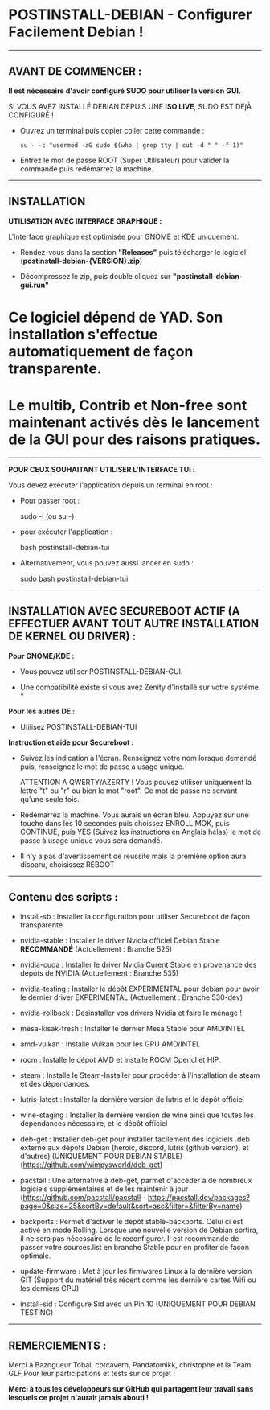 # POSTINSTALL-DEBIAN - Configurer Facilement Debian !


---------------------------------------------------------------------------------------------------------------------------------------------------------------------------------------------------------------


## AVANT DE COMMENCER :


**Il est nécessaire d'avoir configuré SUDO pour utiliser la version GUI.**

SI VOUS AVEZ INSTALLÉ DEBIAN DEPUIS UNE **ISO LIVE**, SUDO EST DÉjÀ CONFIGURÉ !

   - Ouvrez un terminal puis copier coller cette commande :

         su - -c "usermod -aG sudo $(who | grep tty | cut -d " " -f 1)"

   - Entrez le mot de passe ROOT (Super Utilisateur) pour valider la commande puis redémarrez la machine.


---------------------------------------------------------------------------------------------------------------------------------------------------------------------------------------------------------------


## INSTALLATION


**UTILISATION AVEC INTERFACE GRAPHIQUE :**


L'interface graphique est optimisée pour GNOME et KDE uniquement.

   - Rendez-vous dans la section **"Releases"** puis télécharger le logiciel (**postinstall-debian-{VERSION}.zip**)

   - Décompressez le zip, puis double cliquez sur **"postinstall-debian-gui.run"**
   

   # Ce logiciel dépend de YAD. Son installation s'effectue automatiquement de façon transparente. #
   # Le multib, Contrib et Non-free sont maintenant activés dès le lancement de la GUI pour des raisons pratiques. #


---------------------------------------------------------------------------------------------------------------------------------------------------------------------------------------------------------------



**POUR CEUX SOUHAITANT UTILISER L'INTERFACE TUI :**

  
Vous devez exécuter l'application depuis un terminal en root :

- Pour passer root : 

    sudo -i (ou su -)

- pour exécuter l'application :

    bash postinstall-debian-tui

- Alternativement, vous pouvez aussi lancer en sudo :
    
    sudo bash postinstall-debian-tui


---------------------------------------------------------------------------------------------------------------------------------------------------------------------------------------------------------------



## INSTALLATION AVEC SECUREBOOT ACTIF (A EFFECTUER AVANT TOUT AUTRE INSTALLATION DE KERNEL OU DRIVER) :

**Pour GNOME/KDE :**

- Vous pouvez utiliser POSTINSTALL-DEBIAN-GUI.


* Une compatibilité existe si vous avez Zenity d'installé sur votre système. *

**Pour les autres DE :**

- Utilisez POSTINSTALL-DEBIAN-TUI

**Instruction et aide pour Secureboot :**
      
- Suivez les indication à l'écran. Renseignez votre nom lorsque demandé puis, renseignez le mot de passe à usage unique.

  ATTENTION A QWERTY/AZERTY ! Vous pouvez utiliser uniquement la lettre "t" ou "r" ou bien le mot "root". Ce mot de passe ne servant qu'une seule fois.

- Redémarrez la machine. Vous aurais un écran bleu. Appuyez sur une touche dans les 10 secondes puis
  choissez ENROLL MOK, puis CONTINUE, puis YES (Suivez les instructions en Anglais hélas) le mot de passe à usage unique vous sera demandé.
  
- Il n'y a pas d'avertissement de reussite mais la première option aura disparu, choisissez REBOOT


---------------------------------------------------------------------------------------------------------------------------------------------------------------------------------------------------------------


## Contenu des scripts :


- install-sb :       Installer la configuration pour utiliser Secureboot de façon transparente 

- nvidia-stable :    Installer le driver Nvidia officiel Debian Stable **RECOMMANDÉ** (Actuellement : Branche 525)
- nvidia-cuda :      Installer le driver Nvidia Curent Stable en provenance des dépots de NVIDIA (Actuellement : Branche 535)
- nvidia-testing :   Installer le dépôt EXPERIMENTAL pour debian pour avoir le dernier driver EXPERIMENTAL (Actuellement : Branche 530-dev)
- nvidia-rollback :  Desinstaller vos drivers Nvidia et faire le ménage !
  
- mesa-kisak-fresh : Installer le dernier Mesa Stable pour AMD/INTEL
- amd-vulkan :       Installe Vulkan pour les GPU AMD/INTEL
- rocm :             Installe le dépot AMD et installe ROCM Opencl et HIP.

- steam :            Installe le Steam-Installer pour procéder à l'installation de steam et des dépendances.
- lutris-latest :    Installer la dernière version de lutris et le dépôt officiel 
- wine-staging :     Installer la dernière version de wine ainsi que toutes les dépendances nécessaire, et le dépôt officiel 

- deb-get :          Installer deb-get pour installer facilement des logiciels .deb externe aux dépots Debian (heroic, discord, lutris (github version), et d'autres) (UNIQUEMENT POUR DEBIAN STABLE)
                     (https://github.com/wimpysworld/deb-get)
  
- pacstall :         Une alternative à deb-get, parmet d'accèder à de nombreux logiciels supplémentaires et de les maintenir à jour
                     (https://github.com/pacstall/pacstall - https://pacstall.dev/packages?page=0&size=25&sortBy=default&sort=asc&filter=&filterBy=name)

- backports :        Permet d'activer le dépôt stable-backports. Celui ci est activé en mode Rolling. Lorsque une nouvelle version de Debian sortira, il ne sera pas nécessaire de le reconfigurer.
                     Il est recommandé de passer votre sources.list en branche Stable pour en profiter de façon optimale.
- update-firmware :  Met à jour les firmwares Linux à la dernière version GIT (Support du matériel très récent comme les dernière cartes Wifi ou les derniers GPU)
- install-sid :      Configure Sid avec un Pin 10 (UNIQUEMENT POUR DEBIAN TESTING)


---------------------------------------------------------------------------------------------------------------------------------------------------------------------------------------------------------------


## REMERCIEMENTS :

Merci à Bazogueur Tobal, cptcavern, Pandatomikk, christophe et la Team GLF Pour leur participations et tests sur ce projet !

**Merci à tous les développeurs sur GitHub qui partagent leur travail sans lesquels ce projet n'aurait jamais abouti !**
